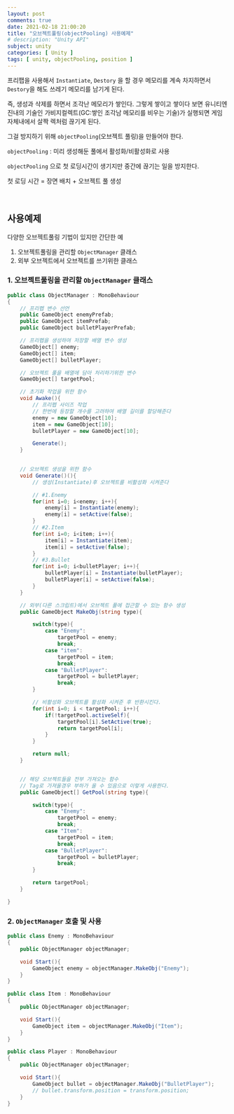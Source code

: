 ```yaml
---
layout: post
comments: true
date: 2021-02-18 21:00:20
title: "오브젝트풀링(objectPooling) 사용예제"
# description: "Unity API"
subject: unity
categories: [ Unity ]
tags: [ unity, objectPooling, position ]
---
```


프리팹을 사용해서 `Instantiate`, `Destory` 을 할 경우 메모리를 계속 차지하면서 `Destory`을 해도 쓰레기 메모리를 남기게 된다.

즉, 생성과 삭제를 하면서 조각난 메모리가 쌓인다. 그렇게 쌓이고 쌓이다 보면 유니티엔진내의 기술인 가비지컬렉트(GC:쌓인 조각남 메모리를 비우는 기술)가 실행되면 게임자체내에서 살짝 렉처럼 끊기게 된다.

그걸 방지하기 위해 `objectPooling`(오브젝트 풀링)을 만들어야 한다.

`objectPooling` : 미리 생성해둔 풀에서 활성화/비활성화로 사용

`objectPooling` 으로 첫 로딩시간이 생기지만 중간에 끊기는 일을 방지한다.

첫 로딩 시간 = 장면 배치 + 오브젝트 풀 생성

<br>

## 사용예제

다양한 오브젝트풀링 기법이 있지만 간단한 예

1. 오브젝트풀링을 관리할 `ObjectManager` 클래스
2. 외부 오브젝트에서 오브젝트를 쓰기위한 클래스

### 1. 오브젝트풀링을 관리할 `ObjectManager` 클래스

```c#
public class ObjectManager : MonoBehaviour
{
    // 프리펩 변수 선언
    public GameObject enemyPrefab;
    public GameObject itemPrefab;
    public GameObject bulletPlayerPrefab;

    // 프리펩을 생성하여 저장할 배열 변수 생성
    GameObject[] enemy;
    GameObject[] item;
    GameObject[] bulletPlayer;

    // 오브젝트 풀을 배열에 담아 처리하기위한 변수
    GameObject[] targetPool;

    // 초기화 작업을 위한 함수
    void Awake(){
        // 프리펩 사이즈 작업
        // 한번에 등장할 개수를 고려햐여 배열 길이를 할당해준다
        enemy = new GameObject[10];
        item = new GameObject[10];
        bulletPlayer = new GameObject[10];

        Generate();
    }

    
    // 오브젝트 생성을 위한 함수
    void Generate()(){
        // 생성(Instantiate)후 오브젝트를 비활성화 시켜준다

        // #1.Enemy
        for(int i=0; i<enemy; i++){
            enemy[i] = Instantiate(enemy);
            enemy[i] = setActive(false);
        }
        // #2.Item
        for(int i=0; i<item; i++){
            item[i] = Instantiate(item);
            item[i] = setActive(false);
        }
        // #3.Bullet
        for(int i=0; i<bulletPlayer; i++){
            bulletPlayer[i] = Instantiate(bulletPlayer);
            bulletPlayer[i] = setActive(false);
        }
    }

    // 외부(다른 스크립트)에서 오브젝트 풀에 접근할 수 있는 함수 생성
    public GameObject MakeObj(string type){

        switch(type){
            case "Enemy":
                targetPool = enemy;
                break;
            case "item":
                targetPool = item;
                break;
            case "BulletPlayer":
                targetPool = bulletPlayer;
                break;
        }

        // 비활성화 오브젝트를 활성화 시켜준 후 반환시킨다.
        for(int i=0; i < targetPool; i++){
            if(!targetPool.activeSelf){
                targetPool[i].SetActive(true);
                return targetPool[i];
            }
        }

        return null;
    }


    // 해당 오브젝트들을 전부 가져오는 함수
    // Tag로 가져올경우 부하가 올 수 있음으로 이렇게 사용한다.
    public GameObject[] GetPool(string type){

        switch(type){
            case "Enemy":
                targetPool = enemy;
                break;
            case "Item":
                targetPool = item;
                break;
            case "BulletPlayer":
                targetPool = bulletPlayer;
                break;
        }

        return targetPool;
    }

}
```

### 2. `ObjectManager` 호출 및 사용

```c#
public class Enemy : MonoBehaviour 
{
    public ObjectManager objectManager;

    void Start(){
        GameObject enemy = objectManager.MakeObj("Enemy");
    }
}

public class Item : MonoBehaviour
{
    public ObjectManager objectManager;

    void Start(){
        GameObject item = objectManager.MakeObj("Item");
    }
}

public class Player : MonoBehaviour
{
    public ObjectManager objectManager;

    void Start(){
        GameObject bullet = objectManager.MakeObj("BulletPlayer");
        // bullet.transform.position = transform.position;
    }
}

```